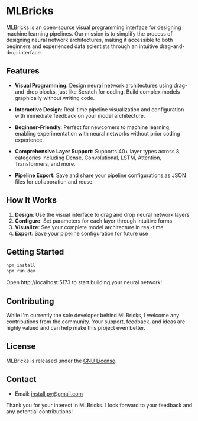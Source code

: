 # MLBricks

MLBricks is an open-source visual programming interface for designing machine learning pipelines. Our mission is to simplify the process of designing neural network architectures, making it accessible to both beginners and experienced data scientists through an intuitive drag-and-drop interface.

## Features

- **Visual Programming**: Design neural network architectures using drag-and-drop blocks, just like Scratch for coding. Build complex models graphically without writing code.

- **Interactive Design**: Real-time pipeline visualization and configuration with immediate feedback on your model architecture.

- **Beginner-Friendly**: Perfect for newcomers to machine learning, enabling experimentation with neural networks without prior coding experience.

- **Comprehensive Layer Support**: Supports 40+ layer types across 8 categories including Dense, Convolutional, LSTM, Attention, Transformers, and more.

- **Pipeline Export**: Save and share your pipeline configurations as JSON files for collaboration and reuse.

## How It Works

1. **Design**: Use the visual interface to drag and drop neural network layers
2. **Configure**: Set parameters for each layer through intuitive forms
3. **Visualize**: See your complete model architecture in real-time
4. **Export**: Save your pipeline configuration for future use

## Getting Started

```bash
npm install
npm run dev
```

Open http://localhost:5173 to start building your neural network!


## Contributing
While I'm currently the sole developer behind MLBricks, I welcome any contributions from the community. Your support, feedback, and ideas are highly valued and can help make this project even better.

## License

MLBricks is released under the [GNU License](LICENSE).

## Contact

- Email: [install.py@gmail.com](mailto:install.py@gmail.com)

Thank you for your interest in MLBricks. I look forward to your feedback and any potential contributions!
